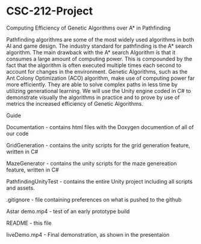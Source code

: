 # CSC-212-Project

Computing Efficiency of Genetic Algorithms over A* in Pathfinding

Pathfinding algorithms are some of the most widely used algorithms in both AI and game design. The industry standard for pathfinding is the A* search algorithm. The main drawback with the A* search Algorithm is that it consumes a large amount of computing power. This is compounded by the fact that the algorithm is often executed multiple times each second to account for changes in the environment. Genetic Algorithms, such as the Ant Colony Optimization (ACO) algorithm, make use of computing power far more efficiently. They are able to solve complex paths in less time by utilizing generational learning. We will use the Unity engine coded in C# to demonstrate visually the algorithms in practice and to prove by use of metrics the increased efficiency of Genetic Algorithms. 

Guide

Documentation - contains html files with the Doxygen documention of all of our code

GridGeneration - contains the unity scripts for the grid generation feature, written in C#

MazeGenerator - contains the unity scripts for the maze genereation feature, written in C#

PathfindingUnityTest - contains the entire Unity project including all scripts and assets.

.gitignore - file containing preferences on what is pushed to the github

Astar demo.mp4 - test of an early prototype build

README - this file

liveDemo.mp4 - Final demonstration, as shown in the presentaion
